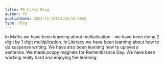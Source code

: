 ```yaml
---
title: P5 Class Blog
author: P5
publishDate: 2022-11-14T13:48:15.394Z
type: blog
---
```

In Maths we have been learning about multiplication - we have been doing 2 digit by 1 digit multiplication. In Literacy we have been learning about how to do suspense writing. We have also been learning how to uplevel a sentence. We made poppy magnets for Remembrance Day. We have been working really hard and enjoying the learning.
